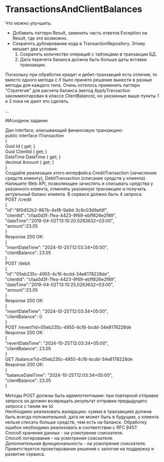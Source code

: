 # TransactionsAndClientBalances
Что можно улучшить:
- Добавить паттерн Result, заменить часть ответов Exception на Result, где это возможно.
- Сократить дублирование кода в TransactionRepository. Этому мешает два условия:
    1. Сократить количество операций с таблицами в транзакции БД.  
    2. Дата перечета баланса должна быть больше даты вставки транзакции.  

Поскольку при обработке кредит и дебит-транзакций есть отличия, то вместо одного метода с if было принято решение вынести в разные методы для каждого типа.
Очень хотелось применить паттерн "Стратегия" для расчета баланса (метод ApplyTransaction закомментирован в классе ClientBalance), но указанные выше пункты 1 и 2 пока не дают это сделать.  

...
    
      
#Исходное задание

Дан interface, описывающий финансовую транзакцию:  
public interface ITransaction  
{  
Guid Id { get; }   
Guid ClientId { get; }  
DateTime DateTime { get; }  
decimal Amount { get; }  
}  
Создайте реализации этого интерфейса CreditTransaction (зачисление средств клиенту), DebitTransaction
(списание средств у клиента). Напишите Web API, позволяющее зачислять и списывать средства у
указанного клиента, отменять указанную транзакцию и получать актуальный баланс клиента. В сервисе
должно быть 4 запроса:  
POST /credit  
{  
"id":"8f0452b2-867b-4ef8-9a9d-3c9c03d9afdf",  
"clientId": "cfaa0d3f-7fea-4423-9f69-ebff826e2f89",  
"dateTime":"2019-04-02T13:10:20.0263632+03:00",  
"amount":23.05  
}  
Response 200 OK:  
{  
"insertDateTime": "2024-10-25T12:03:34+05:00",  
"clientBalance": 23.05  
}  
POST /debit  
{  
"id":"05eb235c-4955-4c16-bcdd-34e8178228de",  
"clientId": "cfaa0d3f-7fea-4423-9f69-ebff826e2f89",  
"dateTime":"2019-04-02T13:10:25.0263632+03:00",  
"amount":23.05  
}  
Response 200 OK:  
{  
"insertDateTime": "2024-10-25T12:03:34+05:00",  
"clientBalance": 0  
}  
POST /revert?id=05eb235c-4955-4c16-bcdd-34e8178228de  
Response 200 OK:  
{  
"revertDateTime": "2024-10-25T12:03:34+05:00",  
"clientBalance": 23.05  
}  
GET /balance?id=05eb235c-4955-4c16-bcdd-34e8178228de  
Response 200 OK:  
{  
"balanceDateTime": "2024-10-25T12:03:34+05:00",  
"clientBalance": 23.05  
}  

Методы POST должны быть идемпотентными: при повторной отправке запроса он должен
возвращать результат отправки предыдущего запроса с таким же Id.  
Необходимо реализовать валидацию: сумма в транзакциях должна быть всегда положительной,
дата не может быть в будущем, у клиента нельзя списать больше средств, чем есть на балансе.
Обработку ошибок необходимо реализовать в соответствии с RFC 9457.  
Способ хранения данных - на усмотрение соискателя.  
Способ логирования - на усмотрения соискателя.  
Дополнительная функциональность - на усмотрение соискателя.  
Приветствуется проектирование решения с залогом на поддержку и развитие сервиса.  
